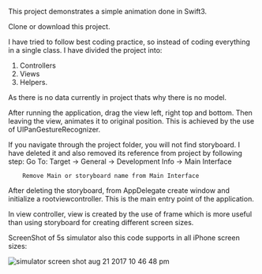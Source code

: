 This project demonstrates a simple animation done in Swift3.

Clone or download this project.

I have tried to follow best coding practice, so instead of coding everything in a single class. I have divided the project into:
 1. Controllers
 2. Views
 3. Helpers. 

 As there is no data currently in project thats why there is no model.

After running the application, drag the view left, right top and bottom. Then leaving the view, animates it to original position. 
This is achieved by the use of UIPanGestureRecognizer.

If you navigate through the project folder, you will not find storyboard. I have deleted it and also removed its reference from project by following step:
	Go To: Target -> General -> Development Info -> Main Interface

		Remove Main or storyboard name from Main Interface

After deleting the storyboard, from AppDelegate create window and initialize a rootviewcontroller. This is the main entry point of the application.

In view controller, view is created by the use of frame which is more useful than using storyboard for creating different screen sizes.

ScreenShot of 5s simulator also this code supports in all iPhone screen sizes:


![simulator screen shot aug 21 2017 10 46 48 pm](https://user-images.githubusercontent.com/31231485/29548086-ba557100-86c3-11e7-8b27-8089ee77ef23.png)

